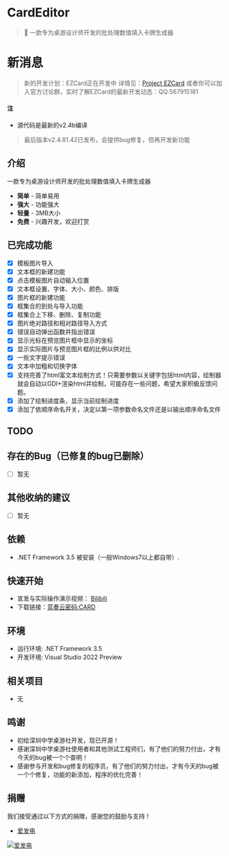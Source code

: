 # CardEditor
> :cake: 一款专为桌游设计师开发的批处理数值填入卡牌生成器

# 新消息
> 新的开发计划：EZCard正在开发中 详情见：[Project EZCard](https://github.com/POPCORNBOOM/CardEditor/blob/main/Project%20EZCard.md)
> 或者你可以加入官方讨论群，实时了解EZCard的最新开发动态：QQ:567915181

#### 注

- 源代码是最新的v2.4b编译
> 最后版本v2.4.81.42已发布，会提供bug修复，但再开发新功能


## 介绍
一款专为桌游设计师开发的批处理数值填入卡牌生成器

 + **简单** - 简单易用
 + **强大** - 功能强大
 + **轻量** - 3MB大小
 + **免费** - 兴趣开发，欢迎打赏

## 已完成功能
- [x] 模板图片导入
- [x] 文本框的新建功能
- [x] 点击模板图片自动输入位置
- [x] 文本框设置、字体、大小、颜色、排版
- [x] 图片框的新建功能
- [x] 框集合的到处与导入功能
- [x] 框集合上下移、删除、复制功能
- [x] 图片绝对路径和相对路径导入方式
- [x] 错误自动弹出函数并指出错误
- [x] 显示光标在预览图片框中显示的坐标
- [x] 显示实际图片与预览图片框的比例以供对比
- [x] 一些文字提示错误
- [x] 文本中加粗和切换字体
- [x] 支持完善了html富文本绘制方式！只需要参数以<html></html>关键字包括html内容，绘制器就会自动以GDI+渲染html并绘制，可能存在一些问题，希望大家积极反馈问题。
- [x] 添加了绘制进度条，显示当前绘制进度
- [x] 添加了依顺序命名开关，决定以第一项参数命名文件还是以输出顺序命名文件

## TODO


## 存在的Bug（已修复的bug已删除）
- [ ] 暂无

## 其他收纳的建议
- [ ] 暂无

## 依赖
- .NET Framework 3.5 被安装（一般Windows7以上都自带）.


## 快速开始
- 宣发与实际操作演示视频： [Bilibili](https://m.bilibili.com/video/BV1j44y1L7Kw)
- 下载链接：[蓝奏云密码:CARD](https://wwd.lanzoup.com/b030nbjtg)

## 环境
- 运行环境: .NET Framework 3.5
- 开发环境: Visual Studio 2022 Preview

## 相关项目
- 无

## 鸣谢
- 初给深圳中学桌游社开发，现已开源！
- 感谢深圳中学桌游社使用者和其他测试工程师们，有了他们的努力付出，才有今天的bug被一个个查明！
- 感谢参与开发和bug修复的程序员，有了他们的努力付出，才有今天的bug被一个个修复，功能的新添加，程序的优化完善！


## 捐赠
我们接受通过以下方式的捐赠，感谢您的鼓励与支持！
- <a href="https://afdian.net/@PopcornBoom" target="_blank">爱发电</a>

[![爱发电](https://z3.ax1x.com/2021/04/04/cuwiDK.jpg)](https://imgtu.com/i/cuwiDK)
